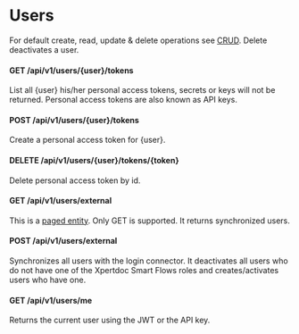 # Users

For default create, read, update & delete operations see [CRUD](/3.%20Smart%20Flows%20Entities/1.%20CRUD.md).
Delete deactivates a user.


#### GET /api/v1/users/{user}/tokens
List all {user} his/her personal access tokens, secrets or keys will not be returned. Personal access tokens
are also known as API keys.

#### POST /api/v1/users/{user}/tokens
Create a personal access token for {user}.

#### DELETE /api/v1/users/{user}/tokens/{token}
Delete personal access token by id.

#### GET /api/v1/users/external
This is a [paged entity](/3.%20Smart%20Flows%20Entities/1.%20CRUD.md). Only GET is supported. It returns synchronized
users.

#### POST /api/v1/users/external
Synchronizes all users with the login connector. It deactivates all users who do not have one of the Xpertdoc
Smart Flows roles and creates/activates users who have one.

#### GET /api/v1/users/me
Returns the current user using the JWT or the API key.